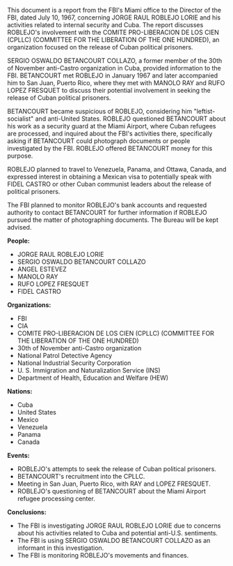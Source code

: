 This document is a report from the FBI's Miami office to the Director of the FBI, dated July 10, 1967, concerning JORGE RAUL ROBLEJO LORIE and his activities related to internal security and Cuba. The report discusses ROBLEJO's involvement with the COMITE PRO-LIBERACION DE LOS CIEN (CPLLC) (COMMITTEE FOR THE LIBERATION OF THE ONE HUNDRED), an organization focused on the release of Cuban political prisoners.

SERGIO OSWALDO BETANCOURT COLLAZO, a former member of the 30th of November anti-Castro organization in Cuba, provided information to the FBI. BETANCOURT met ROBLEJO in January 1967 and later accompanied him to San Juan, Puerto Rico, where they met with MANOLO RAY and RUFO LOPEZ FRESQUET to discuss their potential involvement in seeking the release of Cuban political prisoners.

BETANCOURT became suspicious of ROBLEJO, considering him "leftist-socialist" and anti-United States. ROBLEJO questioned BETANCOURT about his work as a security guard at the Miami Airport, where Cuban refugees are processed, and inquired about the FBI's activities there, specifically asking if BETANCOURT could photograph documents or people investigated by the FBI. ROBLEJO offered BETANCOURT money for this purpose.

ROBLEJO planned to travel to Venezuela, Panama, and Ottawa, Canada, and expressed interest in obtaining a Mexican visa to potentially speak with FIDEL CASTRO or other Cuban communist leaders about the release of political prisoners.

The FBI planned to monitor ROBLEJO's bank accounts and requested authority to contact BETANCOURT for further information if ROBLEJO pursued the matter of photographing documents. The Bureau will be kept advised.

**People:**

*   JORGE RAUL ROBLEJO LORIE
*   SERGIO OSWALDO BETANCOURT COLLAZO
*   ANGEL ESTEVEZ
*   MANOLO RAY
*   RUFO LOPEZ FRESQUET
*   FIDEL CASTRO

**Organizations:**

*   FBI
*   CIA
*   COMITE PRO-LIBERACION DE LOS CIEN (CPLLC) (COMMITTEE FOR THE LIBERATION OF THE ONE HUNDRED)
*   30th of November anti-Castro organization
*   National Patrol Detective Agency
*   National Industrial Security Corporation
*   U. S. Immigration and Naturalization Service (INS)
*   Department of Health, Education and Welfare (HEW)

**Nations:**

*   Cuba
*   United States
*   Mexico
*   Venezuela
*   Panama
*   Canada

**Events:**

*   ROBLEJO's attempts to seek the release of Cuban political prisoners.
*   BETANCOURT's recruitment into the CPLLC.
*   Meeting in San Juan, Puerto Rico, with RAY and LOPEZ FRESQUET.
*   ROBLEJO's questioning of BETANCOURT about the Miami Airport refugee processing center.

**Conclusions:**

*   The FBI is investigating JORGE RAUL ROBLEJO LORIE due to concerns about his activities related to Cuba and potential anti-U.S. sentiments.
*   The FBI is using SERGIO OSWALDO BETANCOURT COLLAZO as an informant in this investigation.
*   The FBI is monitoring ROBLEJO's movements and finances.

